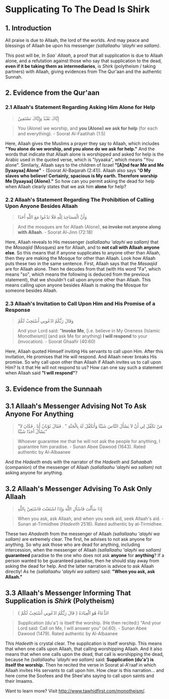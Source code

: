 # **Supplicating To The Dead Is Shirk**

## 1. Introduction

All praise is due to Allaah, the lord of the worlds. And may peace and blessings of Allaah be upon his messenger *(sallallaahu 'alayhi wa sallam)*.

This post will be, *In Saa` Allaah*, a proof that all supplication is due to Allaah alone, and a refutation against those who say that supplication to the dead, **even if it be taking them as intermediaries**, is *Shirk* (polytheism / taking partners) with Allaah, giving evidences from The Qur'aan and the authentic Sunnah.

## 2. Evidence from the Qur'aan

### 2.1 Allaah's Statement Regarding Asking Him Alone for Help

> إِيَّاكَ نَعْبُدُ وَإِيَّاكَ نَسْتَعِينُ

> You (Alone) we worship, and **you (Alone) we ask for help** (for each and everything). - Soorat Al-Faatihah (1:5)

Here, Allaah gives the Muslims a prayer they say to Allaah, which includes **"You alone do we worship, and you alone do we ask for help."** And the words that indicate that Allaah alone is worshipped and asked for help is the Arabic used in the quoted verse, which is "Iyyaaka", which means "You alone". Similarly, Allaah says to the children of Israel **"[A]nd fear Me and Me [Iyaayaa] Alone"** - (Soorat Al-Baqarah (2:41)). Allaah also says "**O My slaves who believe! Certainly, spacious is My earth. Therefore worship Me [Iyaayaa] (Alone)."** So how can you permit asking the dead for help when Allaah clearly states that we ask him **alone** for help?

### 2.2 Allaah's Statement Regarding The Prohibition of Calling Upon Anyone Besides Allaah

> وَأَنَّ الْمَسَاجِدَ لِلَّهِ فَلَا تَدْعُوا مَعَ اللَّهِ أَحَدًا

> And the mosques are for Allaah (Alone), **so invoke not anyone along with Allaah**. - Soorat Al-Jinn (72:18)

Here, Allaah reveals to His messenger *(sallallaahu 'alayhi wa sallam)* that the *Masaajid* (Mosques) are for Allaah, and to **not call with Allaah anyone else**. So this means that if anyone supplicates to anyone other than Allaah, then they are making the Mosque for other than Allaah. Look how Allaah puts these two in the same sentence. First, Allaah says that the *Masaajid* are for Allaah alone. Then he decudes from that (with His word "Fa", which means "so", which means the following is deduced from the previous statement), that we shouldn't call upon anyone other than Allaah. This means calling upon anyone besides Allaah is making the Mosque for someone besides Allaah.

### 2.3 Allaah's Invitation to Call Upon Him and His Promise of a Response

> وَقَالَ رَبُّكُمُ ادْعُونِي أَسْتَجِبْ لَكُمْ

> And your Lord said: "**Invoke Me**, [i.e. believe in My Oneness (Islamic Monotheism)] (and ask Me for anything) **I will respond** to your (invocation). - Soorat Ghaafir (40:60)

Here, Allaah quoted Himself inviting His servants to call upon Him. After this invitation, He promises that He will respond. And Allaah never breaks His promise. So why call upon other than Allaah if Allaah invites us to call upon Him? Is it that He will not respond to us? How can one say such a statement when Allaah said **"I will respond"**?

## 3. Evidence from the Sunnaah

## 3.1 Allaah's Messenger ‏‏Advising Not To Ask Anyone For Anything

> "‏ مَنْ تَكَفَّلَ لِي أَنْ لاَ يَسْأَلَ النَّاسَ شَيْئًا وَأَتَكَفَّلَ لَهُ بِالْجَنَّةِ ‏"‏ ‏.‏ فَقَالَ ثَوْبَانُ أَنَا ‏.‏ فَكَانَ لاَ يَسْأَلُ أَحَدًا شَيْئًا"

> Whoever guarantee  me that he will not ask the people for anything, I guarantee him paradise. - Sunan Abee Dawood (1643). Rated authentic by Al-Albaanee

And the *Hadeeth* ends with the narrator of the *Hadeeth* and *Sahaabah* (companion) of the messenger of Allaah *(sallallaahu 'alayhi wa sallam)* not asking anyone for anything.

## 3.2 Allaah's Messenger Advising To Ask Only Allaah

> إِذَا سَأَلْتَ فَاسْأَلِ اللَّهَ وَإِذَا اسْتَعَنْتَ فَاسْتَعِنْ بِاللَّهِ

> When you ask, ask Allaah, and when you seek aid, seek Allaah's aid. - Sunan at-Tirmidhee (*Hadeeth* 2516). Rated authentic by at-Tirmidhee.

These two *Ahadeeth* from the messenger of Allaah *(sallallaahu 'alayhi wa sallam)* are extremely clear. The first, he advises to not ask anyone for anything. So why ask those who are dead for anything, including intercession, when the messenger of Allaah *(sallallaahu 'alayhi wa sallam)* **guaranteed** paradise to the one who does not ask **anyone** for **anything**? If a person wanted to be guaranteed paradise, then he should stay away from asking the dead for help. And the latter narration is advice to ask Allaah directly! As he *(sallallaahu 'alayhi wa sallam)* said: **"When you ask, ask Allaah."**

## 3.3 Allaah's Messenger Informing That Supplication is *Shirk* (Polytheism)

> الدُّعَاءُ هُوَ الْعِبَادَةُ ‏{‏ قَالَ رَبُّكُمُ ادْعُونِي أَسْتَجِبْ لَكُمْ ‏}

> Supplication (du'a') is itself the worship. (He then recited:) "And your Lord said: Call on Me, I will answer you" (xI.60). - Sunan Abee Dawood (1479). Rated authentic by Al-Albaanee

This *Hadeeth* is crystal clear. The supplication is itself worship. This means that when one calls upon Allaah, that calling worshipping Allaah. And it also means that when one calls upon the dead, that call is worshipping the dead, because he *(sallallaahu 'alayhi wa sallam)* said: **Supplication (du'a') is itself the worship.** Then he recited the verse in Soorat al-A'raaf in which Allaah invites His servants to call upon him. How clear is this narration... and here come the Soofees and the Shee'ahs saying to call upon saints and their Imaams.

Want to learn more? Visit http://www.tawhidfirst.com/monotheism/.
